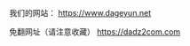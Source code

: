 我们的网站：
<a href="https://www.dageyun.net" rel="nofollow">https://www.dageyun.net</a>

免翻网址（请注意收藏）
<a href="https://dadz2com.com" rel="nofollow">https://dadz2com.com</a>
